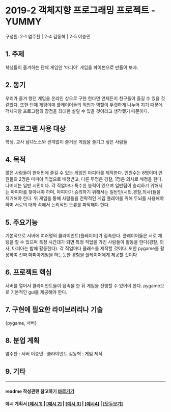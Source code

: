 # 2019-2 객체지향 프로그래밍 프로젝트 - YUMMY
구성원: 2-1 염주찬 | 2-4 김동혁 | 2-5 이승민

## 1. 주제
학생들이 즐겨하는 단체 게임인 '마피아' 게임을 파이썬으로 만들어 보자.

## 2. 동기
우리가 즐겨 했던 게임을 온라인 상으로 구현 한다면 언제든지 친구들이 즐길 수 있을 것 같았다. 또한 턴제 게임이며 플레이어들의 직업과 역할이 뚜렷하게 나누어 지기 때문에 객체지향 프로그램의 장점을 최대한 살릴 수 있을 것이라고 생각했기 때문이다.

## 3. 프로그램 사용 대상
학생, 교사 남녀노소와 관계없이 즐거운 게임을 즐기고 싶은 사람들

## 4. 목적
많은 사람들이 한꺼번에 즐길 수 있는 게임인 마피아를 제작한다. 인원수는 8명이며 인원들의 2명은 마피아 직업으로 배정받고, 다른 두명은 경찰, 1명은 의사로 배정을 한다. 나머지는 일반 시민이다. 각 직업마다 특수한 능력이 있으며 일반팀이 승리하기 위해서는 마피아를 찾아내야 하며, 마피아가 승리하기 위해서는 일반인(시민,경찰,의사)들을 제거해야 한다. 위 게임을 통해 사람들을 전략적인 게임 플레이를 위해 두뇌를 사용해야 하며 서로의 대화 속에서 논리적인 오류를 파악해야 한다.

## 5. 주요기능
기본적으로 서버에 여러명의 클라이언트(플레이어)가 접속한다. 플레이어들은 서로 채팅을 할 수 있으며 특정 시간대가 되면 특정 직업을 가진 사람들이 활동을 한다(경찰, 의사, 마피아는 밤에 활동한다). 각 직업마다 클래스를 제작할 것이다. 또한 pygame를 활용하여 진짜 마피아게임을 하는듯한 경험을 플레이어에게 제공할 것이다


## 6. 프로젝트 핵심
서버를 열어서 클라이언트들이 접속을 한 뒤 게임을 진행할 수 있어야 한다. pygame으로 기본적인 gui를 제공해야 한다.

## 7. 구현에 필요한 라이브러리나 기술
{pygame, 서버}

## 8. **분업 계획**
염주찬 : 서버
이승민 : 클라이언트
김동혁 : 게임 제작

## 9. 기타


<hr>

#### readme 작성관련 참고하기 [바로가기](https://heropy.blog/2017/09/30/markdown/)

#### 예시 계획서 [[예시 1]](https://docs.google.com/document/d/1hcuGhTtmiTUxuBtr3O6ffrSMahKNhEj33woE02V-84U/edit?usp=sharing) | [[예시 2]](https://docs.google.com/document/d/1FmxTZvmrroOW4uZ34Xfyyk9ejrQNx6gtsB6k7zOvHYE/edit?usp=sharing) | [[예시 3]](https://github.com/goldmango328/2018-OOP-Python-Light) | [[예시4]](https://github.com/ssy05468/2018-OOP-Python-lightbulb) | [[모두보기]](https://github.com/kadragon/oop_project_ex/network/members)
